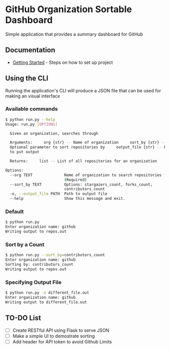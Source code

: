 # GitHub Organization Sortable Dashboard

Simple application that provides a summary dashboard for GitHub

## Documentation

* [Getting Started](GETTING_STARTED.md) - Steps on how to set up project

## Using the CLI

Running the application's CLI will produce a JSON file that can be used for making an visual interface

### Available commands

```bash
$ python run.py --help
Usage: run.py [OPTIONS]

  Given an organization, searches through

  Arguments:     org {str} -- Name of organization     sort_by {str} --
  Optional parameter to sort repositories by     output_file {str} -- File
  to put output

  Returns:     list -- List of all repositories for an organization

Options:
  --org TEXT              Name of organization to search repositories for
                          (Required)
  --sort_by TEXT          Options: stargazers_count, forks_count,
                          contributors_count
  -o, --output_file PATH  Path to output file
  --help                  Show this message and exit.
```

### Default

```bash
$ python run.py
Enter organization name: github
Writing output to repos.out
```

### Sort by a Count
```bash
$ python run.py --sort_by=contributors_count
Enter organization name: github
Sorting by: contributors_count
Writing output to repos.out
```

### Specifying Output File

```bash
$ python run.py -o different_file.out
Enter organization name: github
Writing output to different_file.out
```

## TO-DO List
- [ ] Create RESTful API using Flask to serve JSON
- [ ] Make a simple UI to demostrate sorting
- [ ] Add header for API token to avoid Github Limits
